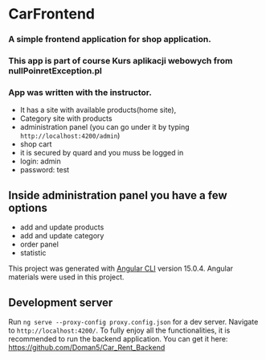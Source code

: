 # CarFrontend

### A simple frontend application for shop application.
### This app is part of course Kurs aplikacji webowych from nullPoinretException.pl 
### App was written with the instructor.

- It has a site with available products(home site),
- Category site with products
- administration panel (you can go under it by typing `http://localhost:4200/admin`)
- shop cart
- it is secured by quard and you muss be logged in
- login: admin
- password: test

## Inside administration panel you have a few options
- add and update products
- add and update category
- order panel
- statistic

This project was generated with [Angular CLI](https://github.com/angular/angular-cli) version 15.0.4.
Angular materials were used in this project.

## Development server

Run `ng serve --proxy-config proxy.config.json` for a dev server. Navigate to `http://localhost:4200/`.
To fully enjoy all the functionalities, it is recommended to run the backend application.
You can get it here: https://github.com/Doman5/Car_Rent_Backend
